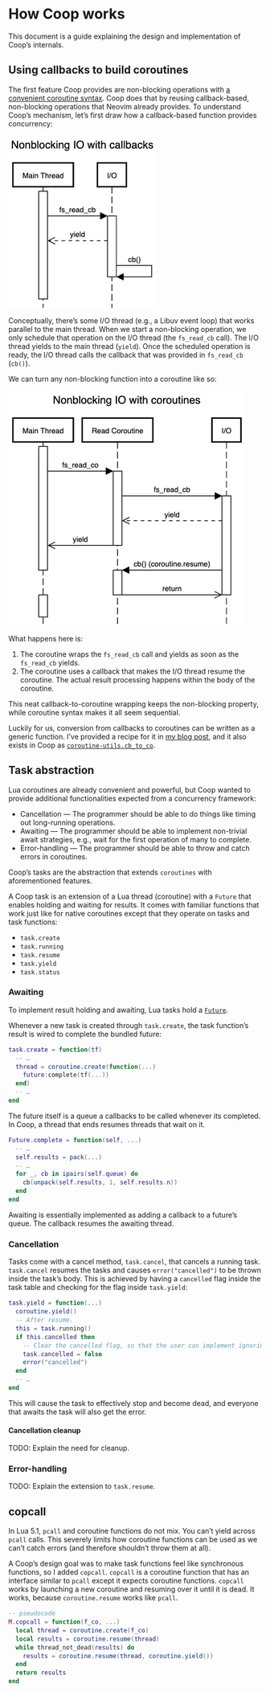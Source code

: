 # How Coop works

This document is a guide explaining the design and implementation of Coop’s
internals.

## Using callbacks to build coroutines

The first feature Coop provides are non-blocking operations with
[a convenient coroutine syntax](https://gregorias.github.io/posts/using-coroutines-in-neovim-lua/).
Coop does that by reusing callback-based, non-blocking operations that Neovim
already provides.
To understand Coop’s mechanism, let’s first draw how a callback-based function
provides concurrency:

![A sequence diagram of non-blocking I/O with callbacks](/assets/Nonblocking%20IO%20with%20callbacks.png)

Conceptually, there’s some I/O thread (e.g., a Libuv event loop) that works
parallel to the main thread.
When we start a non-blocking operation, we only schedule that operation on the
I/O thread (the `fs_read_cb` call).
The I/O thread yields to the main thread (`yield`). Once the scheduled
operation is ready, the I/O thread calls the callback that was provided in
`fs_read_cb` (`cb()`).

We can turn any non-blocking function into a coroutine like so:

![A sequence diagram of non-blocking I/O with a coroutine](/assets/Nonblocking%20IO%20with%20coroutines.png)

What happens here is:

1. The coroutine wraps the `fs_read_cb` call and yields as soon as the
   `fs_read_cb` yields.
2. The coroutine uses a callback that makes the I/O thread resume the
   coroutine. The actual result processing happens within the body of the
   coroutine.

This neat callback-to-coroutine wrapping keeps the non-blocking property, while
coroutine syntax makes it all seem sequential.

Luckily for us, conversion from callbacks to coroutines can be written
as a generic function. I’ve provided a recipe for it in [my blog post](https://gregorias.github.io/posts/using-coroutines-in-neovim-lua/),
and it also exists in Coop as
[`coroutine-utils.cb_to_co`](https://github.com/gregorias/coop.nvim/blob/e7a0793163141e95a7034381cf392df988fc779f/lua/coop/coroutine-utils.lua#L20).

## Task abstraction

Lua coroutines are already convenient and powerful, but Coop wanted to provide
additional functionalities expected from a concurrency framework:

- Cancellation — The programmer should be able to do things like timing out
  long-running operations.
- Awaiting — The programmer should be able to implement non-trivial await
  strategies, e.g., wait for the first operation of many to complete.
- Error-handling — The programmer should be able to throw and catch errors in
  coroutines.

Coop’s tasks are the abstraction that extends `coroutines` with aforementioned
features.

A Coop task is an extension of a Lua thread (coroutine) with a `Future` that
enables holding and waiting for results. It comes with familiar functions that
work just like for native coroutines except that they operate on tasks and task
functions:

- `task.create`
- `task.running`
- `task.resume`
- `task.yield`
- `task.status`

### Awaiting

To implement result holding and awaiting, Lua tasks hold
a [`Future`](https://github.com/gregorias/coop.nvim/blob/main/lua/coop/future.lua).

Whenever a new task is created through `task.create`, the task function’s
result is wired to complete the bundled future:

```lua
task.create = function(tf)
  -- …
  thread = coroutine.create(function(...)
    future:complete(tf(...))
  end)
  -- …
end
```

The future itself is a queue a callbacks to be called whenever its completed.
In Coop, a thread that ends resumes threads that wait on it.

```lua
Future.complete = function(self, ...)
  -- …
  self.results = pack(...)
  -- …
  for _, cb in ipairs(self.queue) do
    cb(unpack(self.results, 1, self.results.n))
  end
end
```

Awaiting is essentially implemented as adding a callback to a future’s queue.
The callback resumes the awaiting thread.

### Cancellation

Tasks come with a cancel method, `task.cancel`, that cancels a running task.
`task.cancel` resumes the tasks and causes `error("cancelled")` to be thrown
inside the task’s body.
This is achieved by having a `cancelled` flag inside the task table and
checking for the flag inside `task.yield`:

```lua
task.yield = function(...)
  coroutine.yield()
  -- After resume.
  this = task.running()
  if this.cancelled then
    -- Clear the cancelled flag, so that the user can implement ignoring.
    task.cancelled = false
    error("cancelled")
  end
  -- …
end
```

This will cause the task to effectively stop and become dead, and everyone that
awaits the task will also get the error.

#### Cancellation cleanup

TODO: Explain the need for cleanup.

### Error-handling

TODO: Explain the extension to `task.resume`.

## copcall

In Lua 5.1, `pcall` and coroutine functions do not mix.
You can’t yield across `pcall` calls.
This severely limits how coroutine functions can be used as we can’t catch
errors (and therefore shouldn’t throw them at all).

A Coop’s design goal was to make task functions feel like synchronous
functions, so I added `copcall`.
`copcall` is a coroutine function that has an interface similar to `pcall`
except it expects coroutine functions.
`copcall` works by launching a new coroutine and resuming over it until it is dead.
It works, because `coroutine.resume` works like `pcall`.

```lua
-- pseudocode
M.copcall = function(f_co, ...)
  local thread = coroutine.create(f_co)
  local results = coroutine.resume(thread)
  while thread_not_dead(results) do
    results = coroutine.resume(thread, coroutine.yield())
  end
  return results
end
```
